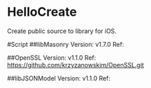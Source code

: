 # HelloCreate
Create public source to library for iOS.


#Script
##libMasonry
Version: v1.7.0
Ref: 

##OpenSSL
Version: v1.1.0
Ref: https://github.com/krzyzanowskim/OpenSSL.git

##libJSONModel
Version: v1.1.0
Ref: 
